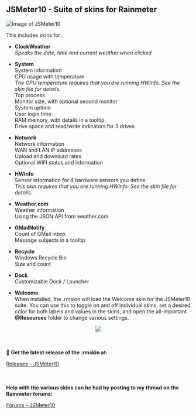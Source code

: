 ## JSMeter10 - Suite of skins for Rainmeter

![Image of  JSMeter10](https://github.com/jsmorley/JSMeter10/blob/main/Welcome/JSMeter10.jpg)

This includes skins for:

* **ClockWeather**<br/>
*Speaks the date, time and current weather when clicked*

* **System**<br/>
System information<br/>
CPU usage with temperature<br/>
*The CPU temperature requires that you are running HWInfo. See the skin file for details.*<br/>
Top process<br/>
Monitor size, with optional second monitor<br/>
System uptime<br/>
User login time<br/>
RAM memory, with details in a tooltip<br/>
Drive space and read/write indicators for 3 drives

* **Network**<br/>
Network information<br/>
WAN and LAN IP addresses<br/>
Upload and download rates<br/>
Optional WIFI status and information

* **HWInfo**<br/>
Sensor information for 4 hardware sensors you define<br/>
*This skin requires that you are running HWInfo. See the skin file for details.*<br/>

* **Weather.com**<br/>
Weather information<br/>
Using the JSON API from weather.com

* **GMailNotify**<br/>
Count of GMail inbox<br/>
Message subjects in a tooltip

* **Recycle**<br/>
Windows Recycle Bin<br/>
Size and count

* **Dock**<br/>
Customizable Dock / Launcher

* **Welcome**<br/>
When installed, the .rmskin will load the Welcome skin for the JSMeter10 suite. You can use this to toggle on and off individual skins, set a desired color for both labels and values in the skins, and open the all-important **@Resources** folder to change various settings.

<p align="center">
  <img src="https://github.com/jsmorley/JSMeter10/blob/main/Welcome/WelcomeImage.jpg" />
</p>

<br/><br/>🔽 **Get the latest release of the .rmskin at:**

[Releases - JSMeter10](https://github.com/jsmorley/JSMeter10/releases)

<br/><br/>**Help with the various skins can be had by posting to my thread on the Rainmeter forums:**

[Forums - JSMeter10](https://forum.rainmeter.net/viewtopic.php?f=27&t=36457#p185912)

